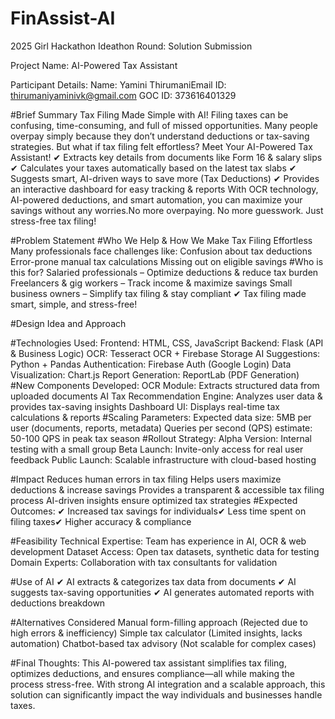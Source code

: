# FinAssist-AI
2025 Girl Hackathon Ideathon Round: Solution Submission

Project Name: AI-Powered Tax Assistant

Participant Details:
Name: Yamini ThirumaniEmail
ID: thirumaniyaminivk@gmail.com
GOC ID: 373616401329

#Brief Summary
Tax Filing Made Simple with AI!
Filing taxes can be confusing, time-consuming, and full of missed opportunities. Many people overpay simply because they don’t understand deductions or tax-saving strategies. But what if tax filing felt effortless?
Meet Your AI-Powered Tax Assistant!
✔ Extracts key details from documents like Form 16 & salary slips
✔ Calculates your taxes automatically based on the latest tax slabs
✔ Suggests smart, AI-driven ways to save more (Tax Deductions)
✔ Provides an interactive dashboard for easy tracking & reports
With OCR technology, AI-powered deductions, and smart automation, you can maximize your savings without any worries.No more overpaying. No more guesswork. Just stress-free tax filing!

#Problem Statement
#Who We Help & How We Make Tax Filing Effortless
Many professionals face challenges like:
Confusion about tax deductions
Error-prone manual tax calculations
Missing out on eligible savings
#Who is this for?
Salaried professionals – Optimize deductions & reduce tax burden
Freelancers & gig workers – Track income & maximize savings
Small business owners – Simplify tax filing & stay compliant
✔ Tax filing made smart, simple, and stress-free!

#Design Idea and Approach

#Technologies Used:
Frontend: HTML, CSS, JavaScript
Backend: Flask (API & Business Logic)
OCR: Tesseract OCR + Firebase Storage
AI Suggestions: Python + Pandas
Authentication: Firebase Auth (Google Login)
Data Visualization: Chart.js
Report Generation: ReportLab (PDF Generation)
#New Components Developed:
OCR Module: Extracts structured data from uploaded documents
AI Tax Recommendation Engine: Analyzes user data & provides tax-saving insights
Dashboard UI: Displays real-time tax calculations & reports
#Scaling Parameters:
Expected data size: 5MB per user (documents, reports, metadata)
Queries per second (QPS) estimate: 50-100 QPS in peak tax season
#Rollout Strategy:
Alpha Version: Internal testing with a small group
Beta Launch: Invite-only access for real user feedback
Public Launch: Scalable infrastructure with cloud-based hosting

#Impact
Reduces human errors in tax filing
Helps users maximize deductions & increase savings
Provides a transparent & accessible tax filing process
AI-driven insights ensure optimized tax strategies
#Expected Outcomes:
✔ Increased tax savings for individuals✔ Less time spent on filing taxes✔ Higher accuracy & compliance

#Feasibility
Technical Expertise: Team has experience in AI, OCR & web development
Dataset Access: Open tax datasets, synthetic data for testing
Domain Experts: Collaboration with tax consultants for validation

#Use of AI
✔ AI extracts & categorizes tax data from documents
✔ AI suggests tax-saving opportunities
✔ AI generates automated reports with deductions breakdown

#Alternatives Considered
Manual form-filling approach (Rejected due to high errors & inefficiency)
Simple tax calculator (Limited insights, lacks automation)
Chatbot-based tax advisory (Not scalable for complex cases)

#Final Thoughts:
This AI-powered tax assistant simplifies tax filing, optimizes deductions, and ensures compliance—all while making the process stress-free. With strong AI integration and a scalable approach, this solution can significantly impact the way individuals and businesses handle taxes.

